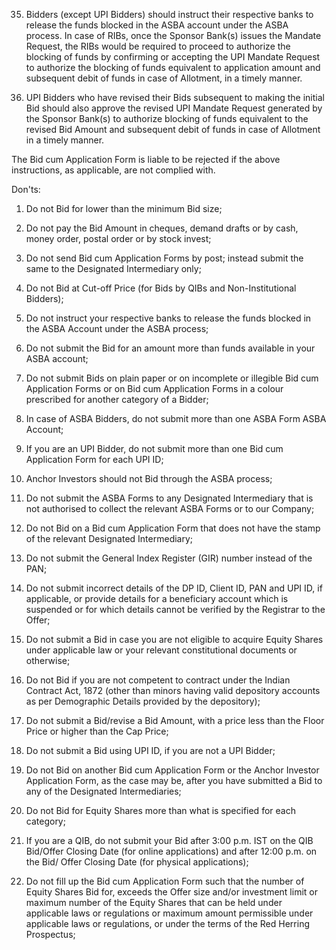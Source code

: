 35. Bidders (except UPI Bidders) should instruct their respective banks to release the funds blocked in the ASBA account under the ASBA process. In case of RIBs, once the Sponsor Bank(s) issues the Mandate Request, the RIBs would be required to proceed to authorize the blocking of funds by confirming or accepting the UPI Mandate Request to authorize the blocking of funds equivalent to application amount and subsequent debit of funds in case of Allotment, in a timely manner.

36. UPI Bidders who have revised their Bids subsequent to making the initial Bid should also approve the revised UPI Mandate Request generated by the Sponsor Bank(s) to authorize blocking of funds equivalent to the revised Bid Amount and subsequent debit of funds in case of Allotment in a timely manner.

The Bid cum Application Form is liable to be rejected if the above instructions, as applicable, are not complied with.

Don'ts:

1. Do not Bid for lower than the minimum Bid size;

2. Do not pay the Bid Amount in cheques, demand drafts or by cash, money order, postal order or by stock invest;

3. Do not send Bid cum Application Forms by post; instead submit the same to the Designated Intermediary only;

4. Do not Bid at Cut-off Price (for Bids by QIBs and Non-Institutional Bidders);

5. Do not instruct your respective banks to release the funds blocked in the ASBA Account under the ASBA process;

6. Do not submit the Bid for an amount more than funds available in your ASBA account;

7. Do not submit Bids on plain paper or on incomplete or illegible Bid cum Application Forms or on Bid cum Application Forms in a colour prescribed for another category of a Bidder;

8. In case of ASBA Bidders, do not submit more than one ASBA Form ASBA Account;

9. If you are an UPI Bidder, do not submit more than one Bid cum Application Form for each UPI ID;

10. Anchor Investors should not Bid through the ASBA process;

11. Do not submit the ASBA Forms to any Designated Intermediary that is not authorised to collect the relevant ASBA Forms or to our Company;

12. Do not Bid on a Bid cum Application Form that does not have the stamp of the relevant Designated Intermediary;

13. Do not submit the General Index Register (GIR) number instead of the PAN;

14. Do not submit incorrect details of the DP ID, Client ID, PAN and UPI ID, if applicable, or provide details for a beneficiary account which is suspended or for which details cannot be verified by the Registrar to the Offer;

15. Do not submit a Bid in case you are not eligible to acquire Equity Shares under applicable law or your relevant constitutional documents or otherwise;

16. Do not Bid if you are not competent to contract under the Indian Contract Act, 1872 (other than minors having valid depository accounts as per Demographic Details provided by the depository);

17. Do not submit a Bid/revise a Bid Amount, with a price less than the Floor Price or higher than the Cap Price;

18. Do not submit a Bid using UPI ID, if you are not a UPI Bidder;

19. Do not Bid on another Bid cum Application Form or the Anchor Investor Application Form, as the case may be, after you have submitted a Bid to any of the Designated Intermediaries;

20. Do not Bid for Equity Shares more than what is specified for each category;

21. If you are a QIB, do not submit your Bid after 3:00 p.m. IST on the QIB Bid/Offer Closing Date (for online applications) and after 12:00 p.m. on the Bid/ Offer Closing Date (for physical applications);

22. Do not fill up the Bid cum Application Form such that the number of Equity Shares Bid for, exceeds the Offer size and/or investment limit or maximum number of the Equity Shares that can be held under applicable laws or regulations or maximum amount permissible under applicable laws or regulations, or under the terms of the Red Herring Prospectus;